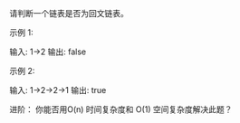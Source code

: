 请判断一个链表是否为回文链表。

示例 1:

输入: 1->2
输出: false

示例 2:

输入: 1->2->2->1
输出: true

进阶：
你能否用O(n) 时间复杂度和 O(1) 空间复杂度解决此题？
